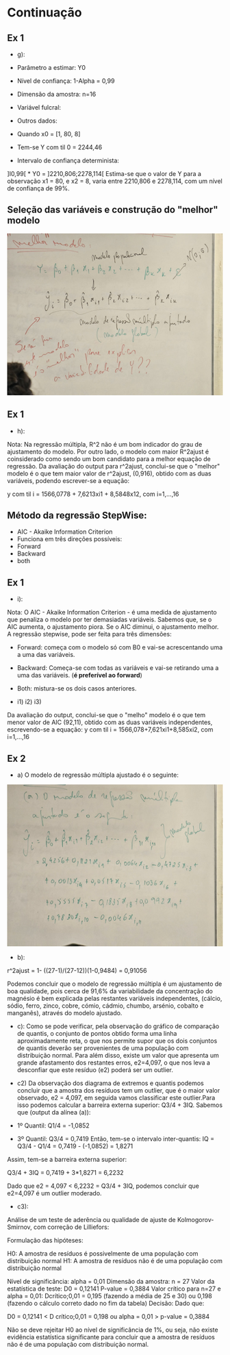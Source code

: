 # Continuação 

## Ex 1

- g):

- Parâmetro a estimar: Y0
- Nível de confiança: 1-Alpha = 0,99
- Dimensão da amostra: n=16
- Variável fulcral: 
- Outros dados:
- Quando x0 = [1, 80, 8]
- Tem-se Y com til 0 = 2244,46
- Intervalo de confiança determinista:

]I0,99[ * Y0 = ]2210,806;2278,114[
Estima-se que o valor de Y para a observação x1 = 80, e x2 = 8, varia entre 2210,806 e 2278,114, com um nível de confiança de 99%.

## Seleção das variáveis e construção do "melhor" modelo

![alt text](<WhatsApp Image 2024-03-19 at 11.55.04_f2ed094a.jpg>)

## Ex 1

- h):

Nota: Na regressão múltipla, R^2 não é um bom indicador do grau de ajustamento do modelo.
Por outro lado, o modelo com maior R^2ajust é coinsiderado como sendo um bom candidato para a melhor equação de regressão.
Da avaliação do output para r^2ajust, conclui-se que o "melhor" modelo é o que tem maior valor de r^2ajust, (0,916), obtido com as duas variáveis, podendo escrever-se a equação:

y com til i = 1566,0778 + 7,6213xi1 + 8,5848x12, com i=1,...,16

## Método da regressão StepWise:

- AIC - Akaike Information Criterion
- Funciona em três direções possíveis:
- Forward
- Backward
- both

## Ex 1

- i):

Nota: O AIC - Akaike Information Criterion - é uma medida de ajustamento que penaliza o modelo por ter demasiadas variáveis.
Sabemos que, se o AIC aumenta, o ajustamento piora. Se o AIC diminui, o ajustamento melhor.
A regressão stepwise, pode ser feita para três dimensões:

- Forward: começa com o modelo só com B0 e vai-se acrescentando uma a uma das variáveis.
- Backward: Começa-se com todas as variáveis e vai-se retirando uma a uma das variáveis. (**é preferível ao forward**)
- Both: mistura-se os dois casos anteriores.

- i1) i2) i3)

Da avaliação do output, conclui-se que o "melho" modelo é o que tem menor valor de AIC (92,11), obtido com as duas variáveis independentes, escrevendo-se a equação: 
y com til i = 1566,078+7,621xi1+8,585xi2, com i=1,...,16

## Ex 2

- a) O modelo de regressão múltipla ajustado é o seguinte:

![alt text](<WhatsApp Image 2024-03-19 at 12.39.41_434c33a5.jpg>)

- b): 

r^2ajust = 1- ((27-1)/(27-12))(1-0,9484) = 0,91056

Podemos concluir que o modelo de regressão múltipla é um ajustamento de boa qualidade, pois cerca de 91,6% da variabilidade da concentração do magnésio é bem explicada pelas restantes variáveis independentes, (cálcio, sódio, ferro, zinco, cobre, cómio, cádmio, chumbo, arsénio, cobalto e manganês), através do modelo ajustado.

- c):
Como se pode verificar, pela observação do gráfico de comparação de quantis, o conjunto de pontos obtido forma uma linha aproximadamente reta, o que nos permite supor que os dois conjuntos de quantis deverão ser provenientes de uma população com distribuição normal.
Para além disso, existe um valor que apresenta um grande afastamento dos restantes erros, e2=4,097, o que nos leva a desconfiar que este resíduo (e2) poderá ser um outlier.

- c2) Da observação dos diagrama de extremos e quantis podemos concluir que a amostra dos resíduos tem um outlier, que é o maior valor observado, e2 = 4,097, em seguida vamos classificar este outlier.Para isso podemos calcular a barreira externa superior: Q3/4 + 3IQ.
Sabemos que (output da alínea (a)):
- 1º Quantil: Q1/4 = -1,0852
- 3º Quantil: Q3/4 = 0,7419
Então, tem-se o intervalo inter-quantis:
IQ = Q3/4 - Q1/4 = 0,7419 - (-1,0852) = 1,8271

Assim, tem-se a barreira externa superior:

Q3/4 + 3IQ = 0,7419 + 3*1,8271 = 6,2232

Dado que e2 = 4,097 < 6,2232 = Q3/4 + 3IQ, podemos concluir que e2=4,097 é um outlier moderado.

- c3):

Análise de um teste de aderência ou qualidade de ajuste de Kolmogorov-Smirnov, com correção de Lilliefors:

Formulação das hipóteses:

H0: A amostra de resíduos é possivelmente de uma população com distribuição normal
H1: A amostra de resíduos não é de uma população com distribuição normal

Nível de significância: alpha = 0,01
Dimensão da amostra: n = 27
Valor da estatística de teste:
D0 = 0,12141
P-value = 0,3884
Valor crítico para n=27 e alpha = 0,01:
Dcrítico;0,01 = 0,195 (fazendo a média de 25 e 30) ou 0,198 (fazendo o cálculo correto dado no fim da tabela)
Decisão: Dado que:

D0 = 0,12141 < D crítico;0,01 = 0,198
ou
alpha = 0,01 > p-value = 0,3884

Não se deve rejeitar H0 ao nível de significância de 1%, ou seja, não existe evidência estatística significante para concluir que a amostra de resíduos não é de uma população com distribuição normal.

